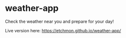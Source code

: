 # weather-app

Check the weather near you and prepare for your day!

Live version here: <a href="https://etchmon.github.io/weather-app/" target="_blank">https://etchmon.github.io/weather-app/</a>
